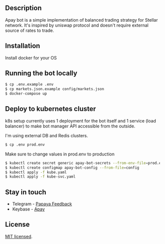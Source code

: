 ## Description

Apay bot is a simple implementation of balanced trading strategy for Stellar network.
It's inspired by uniswap protocol and doesn't require external source of rates to trade.

## Installation

Install docker for your OS

## Running the bot locally

```bash
$ cp .env.example .env
$ cp markets.json.example config/markets.json
$ docker-compose up
```

## Deploy to kubernetes cluster

k8s setup currently uses 1 deployment for the bot itself 
and 1 service (load balancer) to make bot manager 
API accessible from the outside.

I'm using external DB and Redis clusters. 

```bash
$ cp .env prod.env
```

Make sure to change values in prod.env to production

```bash
$ kubectl create secret generic apay-bot-secrets --from-env-file=prod.env
$ kubectl create configmap apay-bot-config --from-file=config
$ kubectl apply -f kube.yaml
$ kubectl apply -f kube-svc.yaml
```

## Stay in touch

- Telegram - [Papaya Feedback](https://t.me/PapayaFeedback)
- Keybase - [Apay](https://keybase.io/team/apay.public)

## License

  [MIT licensed](LICENSE).
